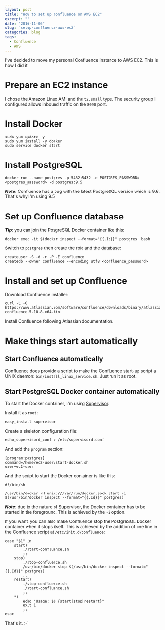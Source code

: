 ```yaml
---
layout: post
title: "How to set up Confluence on AWS EC2"
excerpt: ""
date: "2016-11-06"
slug: "setup-confluence-aws-ec2"
categories: blog
tags:
  - Confluence
  - AWS
---
```

I've decided to move my personal Confluence instance to AWS EC2. This is how I did it.

# Prepare an EC2 instance
I chose the Amazon Linux AMI and the `t2.small` type. The security group I configured allows inbound traffic on the `8090` port.

# Install Docker
```
sudo yum update -y
sudo yum install -y docker
sudo service docker start
```

# Install PostgreSQL
```
docker run --name postgres -p 5432:5432 -e POSTGRES_PASSWORD=<postgres_password> -d postgres:9.5
```
***Note***: Confluence has a bug with the latest PostgreSQL version which is 9.6. That's why I'm using 9.5.

# Set up Confluence database
***Tip***: you can join the PosgreSQL Docker container like this:

```docker exec -it $(docker inspect --format="{{.Id}}" postgres) bash```

Switch to `postgres` then create the role and the database:

```
createuser -S -d -r -P -E confluence
createdb --owner confluence --encoding utf8 <confluence_password>
```

# Install and set up Confluence
Download Confluence installer:

```
curl -L -O https://www.atlassian.com/software/confluence/downloads/binary/atlassian-confluence-5.10.8-x64.bin
```

Install Confluence following Atlassian documentation.

# Make things start automatically

## Start Confluence automatically

Confluence does provide a script to make the Confluence start-up script a UNIX daemon: `bin/install_linux_service.sh`. Just run it as root.

## Start PostgreSQL Docker container automatically
To start the Docker container, I'm using [Supervisor](http://supervisord.org).

Install it as `root`:

```
easy_install supervisor
```
Create a skeleton configuration file:

```
echo_supervisord_conf > /etc/supervisord.conf
```

And add the `program` section:

```
[program:postgres]
command=/home/ec2-user/start-docker.sh
user=ec2-user
```

And the script to start the Docker container is like this:

```
#!/bin/sh

/usr/bin/docker -H unix:///var/run/docker.sock start -i $(/usr/bin/docker inspect --format="{{.Id}}" postgres)
```
***Note***: due to the nature of Supervisor, the Docker container has to be started in the foreground. This is achieved by the `-i` option.

If you want, you can also make Confluence stop the PostgreSQL Docker container when it stops itself. This is achieved by the addition of one line in the Confluence script at `/etc/init.d/confluence`:

```
case "$1" in
    start)
        ./start-confluence.sh
        ;;
    stop)
        ./stop-confluence.sh
	    /usr/bin/docker stop $(/usr/bin/docker inspect --format="{{.Id}}" postgres)
        ;;
    restart)
        ./stop-confluence.sh
        ./start-confluence.sh
        ;;
    *)
        echo "Usage: $0 {start|stop|restart}"
        exit 1
        ;;
esac
```

That's it. :-)